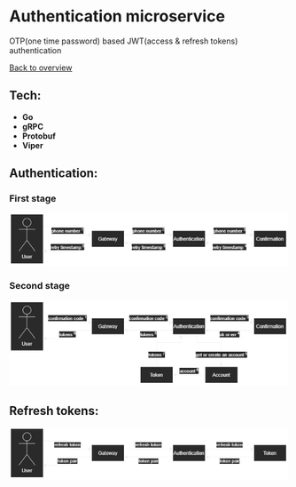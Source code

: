 # Authentication microservice

OTP(one time password) based JWT(access & refresh tokens) authentication

[Back to overview]("https://github.com/numq/ecommerce-backend")

## Tech:

- **Go**
- **gRPC**
- **Protobuf**
- **Viper**

## Authentication:

### First stage

![First stage](./media/ecommerce-backend-authentication-first-stage.png)

### Second stage

![Second stage](./media/ecommerce-backend-authentication-second-stage.png)

## Refresh tokens:

![Refresh stage](./media/ecommerce-backend-authentication-refresh-stage.png)